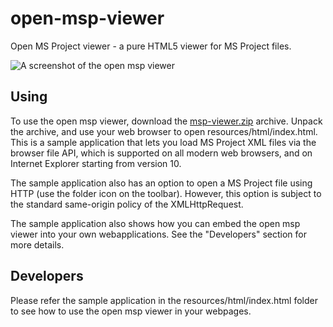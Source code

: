 open-msp-viewer
===============

Open MS Project viewer - a pure HTML5 viewer for MS Project files.

![A screenshot of the open msp viewer](https://raw.githubusercontent.com/rpbouman/open-msp-viewer/master/doc/open-msp-viewer.png "A screenshot of the open msp viewer")

Using
-----
To use the open msp viewer, download the [msp-viewer.zip](https://github.com/rpbouman/open-msp-viewer/blob/master/dist/msp-viewer.zip?raw=true "Open MS Project viewer distribution") archive.
Unpack the archive, and use your web browser to open resources/html/index.html. This is a sample application that lets you load MS Project XML files via the browser file API, which is supported on all modern web browsers, and on Internet Explorer starting from version 10.

The sample application also has an option to open a MS Project file using HTTP (use the folder icon on the toolbar). However, this option is subject to the standard same-origin policy of the XMLHttpRequest.

The sample application also shows how you can embed the open msp viewer into your own webapplications. See the "Developers" section for more details.

Developers
----------
Please refer the sample application in the resources/html/index.html folder to see how to use the open msp viewer in your webpages.
